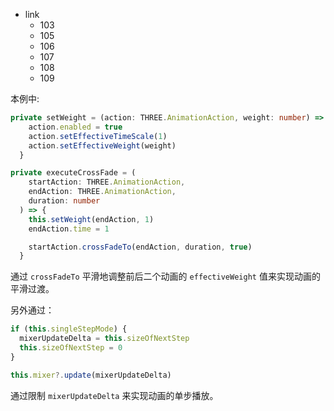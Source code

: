 - link
  - 103
  - 105
  - 106
  - 107
  - 108
  - 109

本例中:

```typescript
private setWeight = (action: THREE.AnimationAction, weight: number) => {
    action.enabled = true
    action.setEffectiveTimeScale(1)
    action.setEffectiveWeight(weight)
  }

private executeCrossFade = (
    startAction: THREE.AnimationAction,
    endAction: THREE.AnimationAction,
    duration: number
  ) => {
    this.setWeight(endAction, 1)
    endAction.time = 1

    startAction.crossFadeTo(endAction, duration, true)
  }
```

通过 `crossFadeTo` 平滑地调整前后二个动画的 `effectiveWeight` 值来实现动画的平滑过渡。

另外通过：

```js
if (this.singleStepMode) {
  mixerUpdateDelta = this.sizeOfNextStep
  this.sizeOfNextStep = 0
}

this.mixer?.update(mixerUpdateDelta)
```

通过限制 `mixerUpdateDelta` 来实现动画的单步播放。